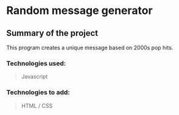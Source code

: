 # Random message generator

## Summary of the project

This program creates a unique message based on 2000s pop hits.

### Technologies used:
> Javascript

### Technologies to add:
> HTML / CSS
